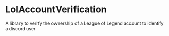 # LolAccountVerification
A library to verify the ownership of a League of Legend account to identify a discord user
